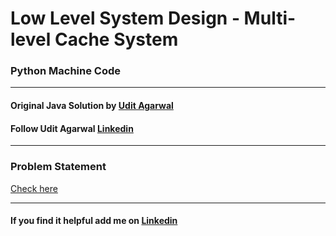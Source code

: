 # Low Level System Design - Multi-level Cache System 
### Python Machine Code



---

#### Original Java Solution by [Udit Agarwal](https://www.youtube.com/playlist?list=PL564gOx0bCLpAL7yMJqOuK3_hBuLkyRhn)
#### Follow Udit Agarwal [Linkedin](https://www.linkedin.com/in/anomaly2104/)

---
### Problem Statement
[Check here](problem-statement.md)

---
#### If you find it helpful add me on [Linkedin](https://www.linkedin.com/in/akshansh-gusain-23023374/)


